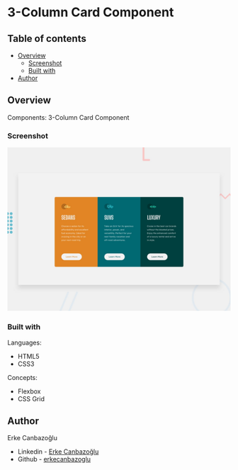 # 3-Column Card Component

## Table of contents

- [Overview](#overview)
  - [Screenshot](#screenshot)
  - [Built with](#built-with)
- [Author](#author)

## Overview

Components:
3-Column Card Component

### Screenshot

![Design preview](./design/desktop-preview.jpg)

### Built with

Languages:

- HTML5
- CSS3

Concepts:

- Flexbox
- CSS Grid

## Author

Erke Canbazoğlu

- Linkedin - [Erke Canbazoğlu](https://www.linkedin.com/in/erkecanbazoglu/)
- Github - [erkecanbazoglu](https://github.com/erkecanbazoglu)
